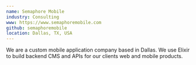 ```yaml
---
name: Semaphore Mobile
industry: Consulting
www: https://www.semaphoremobile.com
github: semaphoremobile
location: Dallas, TX, USA
---
```

We are a custom mobile application company based in Dallas. We use Elixir to build backend CMS and APIs for our clients web and mobile products.

